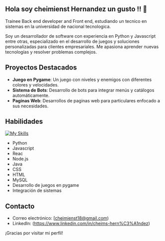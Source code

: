 ## Hola soy cheimienst Hernandez un gusto !! 👋


<!--
**Cheis18/Cheis18** is a ✨ _special_ ✨ repository because its `README.md` (this file) appears on your GitHub profile.

Here are some ideas to get you started:

- 🔭 I’m currently working on ...
- 🌱 I’m currently learning ...
- 👯 I’m looking to collaborate on ...
- 🤔 I’m looking for help with ...
- 💬 Ask me about ...
- 📫 How to reach me: ...
- 😄 Pronouns: ...
- ⚡ Fun fact: ...
<p align="center">
  <a href="https://skillicons.dev">
    <img src="https://skillicons.dev/icons?i=js,html,css,python" />
  </a>
</p>
-->

Trainee Back end developer and Front end, estudiando un tecnico en sistemas en la universidad de nacional tecnologica.

Soy un desarrollador de software con experiencia en Python y Javascript entre otras, especializado en el desarrollo de juegos y soluciones personalizadas para clientes empresariales. Me apasiona aprender nuevas tecnologías y resolver problemas complejos.

## Proyectos Destacados

- **Juego en Pygame**: Un juego con niveles y enemigos con diferentes colores y velocidades.
- **Sistema de Bots**: Desarrollo de bots para integrar menús y catálogos automáticamente.
- **Paginas Web**: Desarrollos de paginas web para particulares enfocado a sus necesidades.


## Habilidades
[![My Skills](https://skillicons.dev/icons?i=js,html,css,python,java,mysql,nodejs,react)](https://skillicons.dev)

- Python
- Javascript
- Reac 
- Node.js
- Java
- CSS
- HTML
- MySQL
- Desarrollo de juegos en pygame
- Integración de sistemas

## Contacto

- Correo electrónico: [cheimienst18@gmail.com)
- LinkedIn: (https://www.linkedin.com/in/cheims-hern%C3%A1ndez)

¡Gracias por visitar mi perfil!

